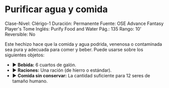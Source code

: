 # Purificar agua y comida

Clase-Nivel: Clérigo-1
Duración: Permanente
Fuente: OSE Advance Fantasy Player's Tome
Inglés: Purify Food and Water
Pág.: 135
Rango: 10’
Reversible: No

Este hechizo hace que la comida y agua podrida, venenosa o contaminada sea pura y adecuada para comer y beber. Puede usarse sobre los siguientes objetos:  

- ▶ **Bebida:** 6 cuartos de galón.
- ▶ **Raciones:** Una ración (de hierro o estándar).
- ▶ **Comida sin conservar:** La cantidad suficiente para 12 seres de tamaño humano.